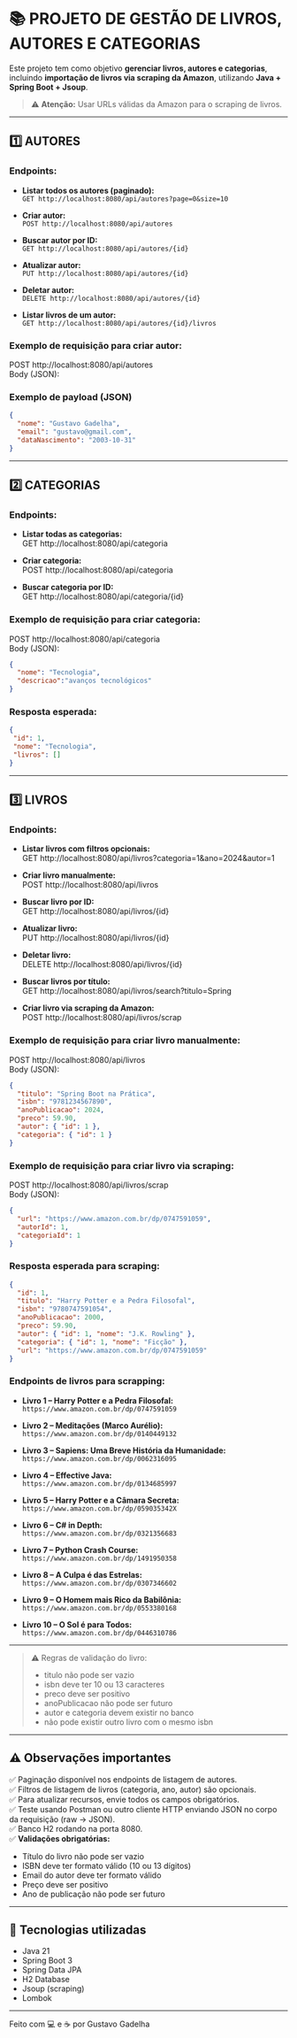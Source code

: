 # 📚 PROJETO DE GESTÃO DE LIVROS, AUTORES E CATEGORIAS

Este projeto tem como objetivo **gerenciar livros, autores e categorias**,  
incluindo **importação de livros via scraping da Amazon**, utilizando **Java + Spring Boot + Jsoup**.  

> ⚠️ **Atenção:** Usar URLs válidas da Amazon para o scraping de livros.  

--------------------------

## 1️⃣ AUTORES

### Endpoints:
- **Listar todos os autores (paginado):**  
`GET http://localhost:8080/api/autores?page=0&size=10`

- **Criar autor:**  
`POST http://localhost:8080/api/autores`

- **Buscar autor por ID:**  
`GET http://localhost:8080/api/autores/{id}`

- **Atualizar autor:**  
`PUT http://localhost:8080/api/autores/{id}`

- **Deletar autor:**  
`DELETE http://localhost:8080/api/autores/{id}`

- **Listar livros de um autor:**  
`GET http://localhost:8080/api/autores/{id}/livros`

### Exemplo de requisição para criar autor:
POST http://localhost:8080/api/autores  
Body (JSON):
### Exemplo de payload (JSON)

```json
{
  "nome": "Gustavo Gadelha",
  "email": "gustavo@gmail.com",
  "dataNascimento": "2003-10-31"
}
```
--------------------------

## 2️⃣ CATEGORIAS

### Endpoints:
- **Listar todas as categorias:**  
GET http://localhost:8080/api/categoria

- **Criar categoria:**  
POST http://localhost:8080/api/categoria

- **Buscar categoria por ID:**  
GET http://localhost:8080/api/categoria/{id}

### Exemplo de requisição para criar categoria:
POST http://localhost:8080/api/categoria  
Body (JSON):
```json
{
  "nome": "Tecnologia",
  "descricao":"avanços tecnológicos"
}
```

### Resposta esperada:
 ```json
 {
  "id": 1,
  "nome": "Tecnologia",
  "livros": []
 }
 ```

--------------------------

## 3️⃣ LIVROS

### Endpoints:
- **Listar livros com filtros opcionais:**  
GET http://localhost:8080/api/livros?categoria=1&ano=2024&autor=1

- **Criar livro manualmente:**  
POST http://localhost:8080/api/livros

- **Buscar livro por ID:**  
GET http://localhost:8080/api/livros/{id}

- **Atualizar livro:**  
PUT http://localhost:8080/api/livros/{id}

- **Deletar livro:**  
DELETE http://localhost:8080/api/livros/{id}

- **Buscar livros por título:**  
GET http://localhost:8080/api/livros/search?titulo=Spring

- **Criar livro via scraping da Amazon:**  
POST http://localhost:8080/api/livros/scrap

### Exemplo de requisição para criar livro manualmente:
POST http://localhost:8080/api/livros  
Body (JSON):
```json
{
  "titulo": "Spring Boot na Prática",
  "isbn": "9781234567890",
  "anoPublicacao": 2024,
  "preco": 59.90,
  "autor": { "id": 1 },
  "categoria": { "id": 1 }
}
```

### Exemplo de requisição para criar livro via scraping:
POST http://localhost:8080/api/livros/scrap  
Body (JSON):
```json
{
  "url": "https://www.amazon.com.br/dp/0747591059",
  "autorId": 1,
  "categoriaId": 1
}
```

### Resposta esperada para scraping:
```json
{
  "id": 1,
  "titulo": "Harry Potter e a Pedra Filosofal",
  "isbn": "9780747591054",
  "anoPublicacao": 2000,
  "preco": 59.90,
  "autor": { "id": 1, "nome": "J.K. Rowling" },
  "categoria": { "id": 1, "nome": "Ficção" },
  "url": "https://www.amazon.com.br/dp/0747591059"
}
```
### Endpoints de livros para scrapping:

- **Livro 1 – Harry Potter e a Pedra Filosofal:**  
`https://www.amazon.com.br/dp/0747591059`

- **Livro 2 – Meditações (Marco Aurélio):**  
`https://www.amazon.com.br/dp/0140449132`

- **Livro 3 – Sapiens: Uma Breve História da Humanidade:**  
`https://www.amazon.com.br/dp/0062316095`

- **Livro 4 – Effective Java:**  
`https://www.amazon.com.br/dp/0134685997`

- **Livro 5 – Harry Potter e a Câmara Secreta:**  
`https://www.amazon.com.br/dp/059035342X`

- **Livro 6 – C# in Depth:**  
`https://www.amazon.com.br/dp/0321356683`

- **Livro 7 – Python Crash Course:**  
`https://www.amazon.com.br/dp/1491950358`

- **Livro 8 – A Culpa é das Estrelas:**  
`https://www.amazon.com.br/dp/0307346602`

- **Livro 9 – O Homem mais Rico da Babilônia:**  
`https://www.amazon.com.br/dp/0553380168`

- **Livro 10 – O Sol é para Todos:**  
`https://www.amazon.com.br/dp/0446310786`

 ---

  
> ⚠️ Regras de validação do livro:  
> - titulo não pode ser vazio  
> - isbn deve ter 10 ou 13 caracteres  
> - preco deve ser positivo  
> - anoPublicacao não pode ser futuro  
> - autor e categoria devem existir no banco  
> - não pode existir outro livro com o mesmo isbn  

--------------------------

## ⚠️ Observações importantes

✅ Paginação disponível nos endpoints de listagem de autores.  
✅ Filtros de listagem de livros (categoria, ano, autor) são opcionais.  
✅ Para atualizar recursos, envie todos os campos obrigatórios.  
✅ Teste usando Postman ou outro cliente HTTP enviando JSON no corpo da requisição (raw → JSON).  
✅ Banco H2 rodando na porta 8080.  
✅ **Validações obrigatórias:**  
   - Título do livro não pode ser vazio  
   - ISBN deve ter formato válido (10 ou 13 dígitos)  
   - Email do autor deve ter formato válido  
   - Preço deve ser positivo  
   - Ano de publicação não pode ser futuro

--------------------------

## 🚀 Tecnologias utilizadas

- Java 21  
- Spring Boot 3  
- Spring Data JPA  
- H2 Database  
- Jsoup (scraping)  
- Lombok  

--------------------------

Feito com 💻 e ☕ por Gustavo Gadelha

